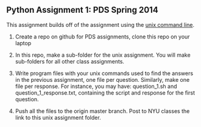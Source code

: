 Python Assignment 1: PDS Spring 2014
------------------------------------


This assignment builds off of the assignment using the [unix command line](https://github.com/jattenberg/PDS-Spring-2014/blob/master/assignments/unix.md).

1. Create a repo on github for PDS assignments, clone this repo on your laptop
2. In this repo, make a sub-folder for the unix assignment. You will make sub-folders for all other class assignments.
3. Write program files with your unix commands used to find the answers in the previous assignment, one file per question. Similarly, make one file per response. For instance, you may have: question_1.sh and question_1_response.txt, containing the script and response for the first question.

4. Push all the files to the origin master branch. Post to NYU classes the link to this unix assignment folder.